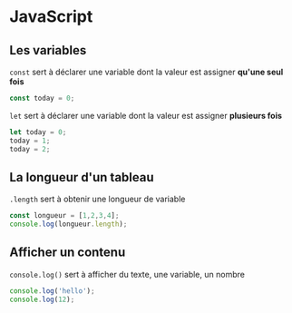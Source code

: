 # JavaScript

## Les variables

`const` sert à déclarer une variable dont la valeur est assigner **qu'une seul fois**

```javascript
const today = 0;
```

`let` sert à déclarer une variable dont la valeur est assigner **plusieurs fois**

```javascript
let today = 0;
today = 1;
today = 2;
```

## La longueur d'un tableau

`.length` sert à obtenir une longueur de variable

```javascript
const longueur = [1,2,3,4];
console.log(longueur.length);
```

## Afficher un contenu

`console.log()` sert à afficher du texte, une variable, un nombre

```javascript
console.log('hello');
console.log(12);
```
